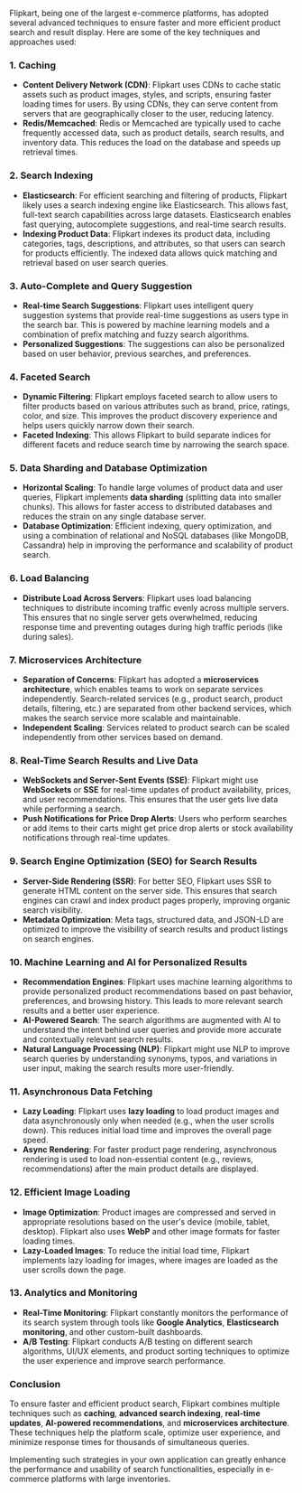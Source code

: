 Flipkart, being one of the largest e-commerce platforms, has adopted several advanced techniques to ensure faster and more efficient product search and result display. Here are some of the key techniques and approaches used:

### 1. **Caching**
   - **Content Delivery Network (CDN)**: Flipkart uses CDNs to cache static assets such as product images, styles, and scripts, ensuring faster loading times for users. By using CDNs, they can serve content from servers that are geographically closer to the user, reducing latency.
   - **Redis/Memcached**: Redis or Memcached are typically used to cache frequently accessed data, such as product details, search results, and inventory data. This reduces the load on the database and speeds up retrieval times.

### 2. **Search Indexing**
   - **Elasticsearch**: For efficient searching and filtering of products, Flipkart likely uses a search indexing engine like Elasticsearch. This allows fast, full-text search capabilities across large datasets. Elasticsearch enables fast querying, autocomplete suggestions, and real-time search results.
   - **Indexing Product Data**: Flipkart indexes its product data, including categories, tags, descriptions, and attributes, so that users can search for products efficiently. The indexed data allows quick matching and retrieval based on user search queries.

### 3. **Auto-Complete and Query Suggestion**
   - **Real-time Search Suggestions**: Flipkart uses intelligent query suggestion systems that provide real-time suggestions as users type in the search bar. This is powered by machine learning models and a combination of prefix matching and fuzzy search algorithms.
   - **Personalized Suggestions**: The suggestions can also be personalized based on user behavior, previous searches, and preferences.

### 4. **Faceted Search**
   - **Dynamic Filtering**: Flipkart employs faceted search to allow users to filter products based on various attributes such as brand, price, ratings, color, and size. This improves the product discovery experience and helps users quickly narrow down their search.
   - **Faceted Indexing**: This allows Flipkart to build separate indices for different facets and reduce search time by narrowing the search space.

### 5. **Data Sharding and Database Optimization**
   - **Horizontal Scaling**: To handle large volumes of product data and user queries, Flipkart implements **data sharding** (splitting data into smaller chunks). This allows for faster access to distributed databases and reduces the strain on any single database server.
   - **Database Optimization**: Efficient indexing, query optimization, and using a combination of relational and NoSQL databases (like MongoDB, Cassandra) help in improving the performance and scalability of product search.

### 6. **Load Balancing**
   - **Distribute Load Across Servers**: Flipkart uses load balancing techniques to distribute incoming traffic evenly across multiple servers. This ensures that no single server gets overwhelmed, reducing response time and preventing outages during high traffic periods (like during sales).

### 7. **Microservices Architecture**
   - **Separation of Concerns**: Flipkart has adopted a **microservices architecture**, which enables teams to work on separate services independently. Search-related services (e.g., product search, product details, filtering, etc.) are separated from other backend services, which makes the search service more scalable and maintainable.
   - **Independent Scaling**: Services related to product search can be scaled independently from other services based on demand.

### 8. **Real-Time Search Results and Live Data**
   - **WebSockets and Server-Sent Events (SSE)**: Flipkart might use **WebSockets** or **SSE** for real-time updates of product availability, prices, and user recommendations. This ensures that the user gets live data while performing a search.
   - **Push Notifications for Price Drop Alerts**: Users who perform searches or add items to their carts might get price drop alerts or stock availability notifications through real-time updates.

### 9. **Search Engine Optimization (SEO) for Search Results**
   - **Server-Side Rendering (SSR)**: For better SEO, Flipkart uses SSR to generate HTML content on the server side. This ensures that search engines can crawl and index product pages properly, improving organic search visibility.
   - **Metadata Optimization**: Meta tags, structured data, and JSON-LD are optimized to improve the visibility of search results and product listings on search engines.

### 10. **Machine Learning and AI for Personalized Results**
   - **Recommendation Engines**: Flipkart uses machine learning algorithms to provide personalized product recommendations based on past behavior, preferences, and browsing history. This leads to more relevant search results and a better user experience.
   - **AI-Powered Search**: The search algorithms are augmented with AI to understand the intent behind user queries and provide more accurate and contextually relevant search results.
   - **Natural Language Processing (NLP)**: Flipkart might use NLP to improve search queries by understanding synonyms, typos, and variations in user input, making the search results more user-friendly.

### 11. **Asynchronous Data Fetching**
   - **Lazy Loading**: Flipkart uses **lazy loading** to load product images and data asynchronously only when needed (e.g., when the user scrolls down). This reduces initial load time and improves the overall page speed.
   - **Async Rendering**: For faster product page rendering, asynchronous rendering is used to load non-essential content (e.g., reviews, recommendations) after the main product details are displayed.

### 12. **Efficient Image Loading**
   - **Image Optimization**: Product images are compressed and served in appropriate resolutions based on the user's device (mobile, tablet, desktop). Flipkart also uses **WebP** and other image formats for faster loading times.
   - **Lazy-Loaded Images**: To reduce the initial load time, Flipkart implements lazy loading for images, where images are loaded as the user scrolls down the page.

### 13. **Analytics and Monitoring**
   - **Real-Time Monitoring**: Flipkart constantly monitors the performance of its search system through tools like **Google Analytics**, **Elasticsearch monitoring**, and other custom-built dashboards.
   - **A/B Testing**: Flipkart conducts A/B testing on different search algorithms, UI/UX elements, and product sorting techniques to optimize the user experience and improve search performance.

### Conclusion
To ensure faster and efficient product search, Flipkart combines multiple techniques such as **caching**, **advanced search indexing**, **real-time updates**, **AI-powered recommendations**, and **microservices architecture**. These techniques help the platform scale, optimize user experience, and minimize response times for thousands of simultaneous queries. 

Implementing such strategies in your own application can greatly enhance the performance and usability of search functionalities, especially in e-commerce platforms with large inventories.